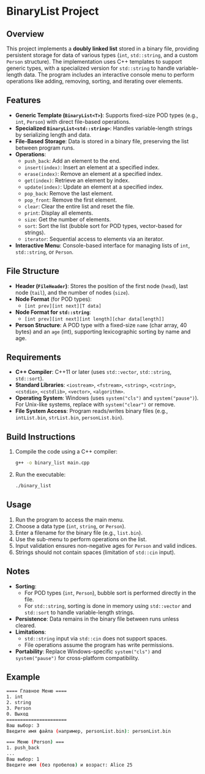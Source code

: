 <!-- markdownlint-disable MD022 MD012 MD032 MD031 MD047-->

# BinaryList Project

## Overview
This project implements a **doubly linked list** stored in a binary file, providing persistent storage for data of various types (`int`, `std::string`, and a custom `Person` structure). The implementation uses C++ templates to support generic types, with a specialized version for `std::string` to handle variable-length data. The program includes an interactive console menu to perform operations like adding, removing, sorting, and iterating over elements.

## Features
- **Generic Template (`BinaryList<T>`)**: Supports fixed-size POD types (e.g., `int`, `Person`) with direct file-based operations.
- **Specialized `BinaryList<std::string>`**: Handles variable-length strings by serializing length and data.
- **File-Based Storage**: Data is stored in a binary file, preserving the list between program runs.
- **Operations**:
  - `push_back`: Add an element to the end.
  - `insert(index)`: Insert an element at a specified index.
  - `erase(index)`: Remove an element at a specified index.
  - `get(index)`: Retrieve an element by index.
  - `update(index)`: Update an element at a specified index.
  - `pop_back`: Remove the last element.
  - `pop_front`: Remove the first element.
  - `clear`: Clear the entire list and reset the file.
  - `print`: Display all elements.
  - `size`: Get the number of elements.
  - `sort`: Sort the list (bubble sort for POD types, vector-based for strings).
  - `iterator`: Sequential access to elements via an iterator.
- **Interactive Menu**: Console-based interface for managing lists of `int`, `std::string`, or `Person`.

## File Structure
- **Header (`FileHeader`)**: Stores the position of the first node (`head`), last node (`tail`), and the number of nodes (`size`).
- **Node Format** (for POD types):
  - `[int prev][int next][T data]`
- **Node Format for `std::string`**:
  - `[int prev][int next][int length][char data[length]]`
- **Person Structure**: A POD type with a fixed-size `name` (char array, 40 bytes) and an `age` (int), supporting lexicographic sorting by name and age.

## Requirements
- **C++ Compiler**: C++11 or later (uses `std::vector`, `std::string`, `std::sort`).
- **Standard Libraries**: `<iostream>`, `<fstream>`, `<string>`, `<cstring>`, `<cstdio>`, `<cstdlib>`, `<vector>`, `<algorithm>`.
- **Operating System**: Windows (uses `system("cls")` and `system("pause")`). For Unix-like systems, replace with `system("clear")` or remove.
- **File System Access**: Program reads/writes binary files (e.g., `intList.bin`, `strList.bin`, `personList.bin`).

## Build Instructions
1. Compile the code using a C++ compiler:
   ```bash
   g++ -o binary_list main.cpp
   ```
2. Run the executable:
   ```bash
   ./binary_list
   ```

## Usage
1. Run the program to access the main menu.
2. Choose a data type (`int`, `string`, or `Person`).
3. Enter a filename for the binary file (e.g., `list.bin`).
4. Use the sub-menu to perform operations on the list.
5. Input validation ensures non-negative ages for `Person` and valid indices.
6. Strings should not contain spaces (limitation of `std::cin` input).

## Notes
- **Sorting**:
  - For POD types (`int`, `Person`), bubble sort is performed directly in the file.
  - For `std::string`, sorting is done in memory using `std::vector` and `std::sort` to handle variable-length strings.
- **Persistence**: Data remains in the binary file between runs unless cleared.
- **Limitations**:
  - `std::string` input via `std::cin` does not support spaces.
  - File operations assume the program has write permissions.
- **Portability**: Replace Windows-specific `system("cls")` and `system("pause")` for cross-platform compatibility.

## Example
```bash
==== Главное Меню ====
1. int
2. string
3. Person
0. Выход
======================
Ваш выбор: 3
Введите имя файла (например, personList.bin): personList.bin

=== Меню (Person) ===
1. push_back
...
Ваш выбор: 1
Введите имя (без пробелов) и возраст: Alice 25
```